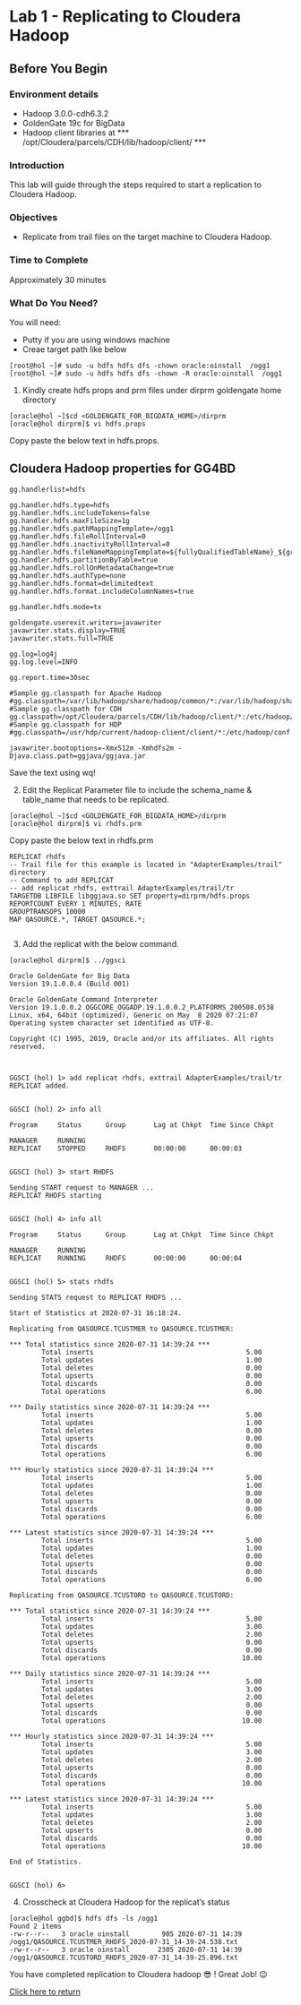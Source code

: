 # Lab 1 -  Replicating to Cloudera Hadoop

## Before You Begin
### Environment details 

- Hadoop 3.0.0-cdh6.3.2
- GoldenGate 19c for BigData
- Hadoop client libraries at *** /opt/Cloudera/parcels/CDH/lib/hadoop/client/ ***


### Introduction
 This lab will guide through the steps required to start a replication to Cloudera Hadoop.

### Objectives
- Replicate from trail files on the target machine to Cloudera Hadoop.

### Time to Complete
Approximately 30 minutes


### What Do You Need?
You will need:
- Putty if you are using windows machine
- Creae target path like below 
```
[root@hol ~]# sudo -u hdfs hdfs dfs -chown oracle:oinstall  /ogg1
[root@hol ~]# sudo -u hdfs hdfs dfs -chown -R oracle:oinstall  /ogg1
```


1. Kindly create hdfs props and prm files under dirprm goldengate home directory

```
[oracle@hol ~]$cd <GOLDENGATE_FOR_BIGDATA_HOME>/dirprm
[oracle@hol dirprm]$ vi hdfs.props

```
Copy paste the below text in hdfs.props.


## Cloudera Hadoop properties for GG4BD

```
gg.handlerlist=hdfs

gg.handler.hdfs.type=hdfs
gg.handler.hdfs.includeTokens=false
gg.handler.hdfs.maxFileSize=1g
gg.handler.hdfs.pathMappingTemplate=/ogg1
gg.handler.hdfs.fileRollInterval=0
gg.handler.hdfs.inactivityRollInterval=0
gg.handler.hdfs.fileNameMappingTemplate=${fullyQualifiedTableName}_${groupName}_${currentTimestamp}.txt
gg.handler.hdfs.partitionByTable=true
gg.handler.hdfs.rollOnMetadataChange=true
gg.handler.hdfs.authType=none
gg.handler.hdfs.format=delimitedtext
gg.handler.hdfs.format.includeColumnNames=true

gg.handler.hdfs.mode=tx

goldengate.userexit.writers=javawriter
javawriter.stats.display=TRUE
javawriter.stats.full=TRUE

gg.log=log4j
gg.log.level=INFO

gg.report.time=30sec

#Sample gg.classpath for Apache Hadoop
#gg.classpath=/var/lib/hadoop/share/hadoop/common/*:/var/lib/hadoop/share/hadoop/common/lib/*:/var/lib/hadoop/share/hadoop/hdfs/*:/var/lib/hadoop/share/hadoop/hdfs/lib/*:/var/lib/hadoop/etc/hadoop/:
#Sample gg.classpath for CDH
gg.classpath=/opt/Cloudera/parcels/CDH/lib/hadoop/client/*:/etc/hadoop/conf
#Sample gg.classpath for HDP
#gg.classpath=/usr/hdp/current/hadoop-client/client/*:/etc/hadoop/conf

javawriter.bootoptions=-Xmx512m -Xmhdfs2m -Djava.class.path=ggjava/ggjava.jar
```
Save the text using wq!

2. Edit the Replicat Parameter file to include the schema_name & table_name that needs to be replicated.
```
[oracle@hol ~]$cd <GOLDENGATE_FOR_BIGDATA_HOME>/dirprm
[oracle@hol dirprm]$ vi rhdfs.prm

```
Copy paste the below text in rhdfs.prm
```
REPLICAT rhdfs
-- Trail file for this example is located in "AdapterExamples/trail" directory
-- Command to add REPLICAT
-- add replicat rhdfs, exttrail AdapterExamples/trail/tr
TARGETDB LIBFILE libggjava.so SET property=dirprm/hdfs.props
REPORTCOUNT EVERY 1 MINUTES, RATE
GROUPTRANSOPS 10000
MAP QASOURCE.*, TARGET QASOURCE.*;


```
3. Add the replicat with the below command.

```
[oracle@hol dirprm]$ ../ggsci

Oracle GoldenGate for Big Data
Version 19.1.0.0.4 (Build 001)

Oracle GoldenGate Command Interpreter
Version 19.1.0.0.2 OGGCORE_OGGADP.19.1.0.0.2_PLATFORMS_200508.0538
Linux, x64, 64bit (optimized), Generic on May  8 2020 07:21:07
Operating system character set identified as UTF-8.

Copyright (C) 1995, 2019, Oracle and/or its affiliates. All rights reserved.



GGSCI (hol) 1> add replicat rhdfs, exttrail AdapterExamples/trail/tr
REPLICAT added.


GGSCI (hol) 2> info all

Program     Status      Group       Lag at Chkpt  Time Since Chkpt

MANAGER     RUNNING
REPLICAT    STOPPED     RHDFS       00:00:00      00:00:03


GGSCI (hol) 3> start RHDFS

Sending START request to MANAGER ...
REPLICAT RHDFS starting


GGSCI (hol) 4> info all

Program     Status      Group       Lag at Chkpt  Time Since Chkpt

MANAGER     RUNNING
REPLICAT    RUNNING     RHDFS       00:00:00      00:00:04


GGSCI (hol) 5> stats rhdfs

Sending STATS request to REPLICAT RHDFS ...

Start of Statistics at 2020-07-31 16:18:24.

Replicating from QASOURCE.TCUSTMER to QASOURCE.TCUSTMER:

*** Total statistics since 2020-07-31 14:39:24 ***
        Total inserts                                      5.00
        Total updates                                      1.00
        Total deletes                                      0.00
        Total upserts                                      0.00
        Total discards                                     0.00
        Total operations                                   6.00

*** Daily statistics since 2020-07-31 14:39:24 ***
        Total inserts                                      5.00
        Total updates                                      1.00
        Total deletes                                      0.00
        Total upserts                                      0.00
        Total discards                                     0.00
        Total operations                                   6.00

*** Hourly statistics since 2020-07-31 14:39:24 ***
        Total inserts                                      5.00
        Total updates                                      1.00
        Total deletes                                      0.00
        Total upserts                                      0.00
        Total discards                                     0.00
        Total operations                                   6.00

*** Latest statistics since 2020-07-31 14:39:24 ***
        Total inserts                                      5.00
        Total updates                                      1.00
        Total deletes                                      0.00
        Total upserts                                      0.00
        Total discards                                     0.00
        Total operations                                   6.00

Replicating from QASOURCE.TCUSTORD to QASOURCE.TCUSTORD:

*** Total statistics since 2020-07-31 14:39:24 ***
        Total inserts                                      5.00
        Total updates                                      3.00
        Total deletes                                      2.00
        Total upserts                                      0.00
        Total discards                                     0.00
        Total operations                                  10.00

*** Daily statistics since 2020-07-31 14:39:24 ***
        Total inserts                                      5.00
        Total updates                                      3.00
        Total deletes                                      2.00
        Total upserts                                      0.00
        Total discards                                     0.00
        Total operations                                  10.00

*** Hourly statistics since 2020-07-31 14:39:24 ***
        Total inserts                                      5.00
        Total updates                                      3.00
        Total deletes                                      2.00
        Total upserts                                      0.00
        Total discards                                     0.00
        Total operations                                  10.00

*** Latest statistics since 2020-07-31 14:39:24 ***
        Total inserts                                      5.00
        Total updates                                      3.00
        Total deletes                                      2.00
        Total upserts                                      0.00
        Total discards                                     0.00
        Total operations                                  10.00

End of Statistics.


GGSCI (hol) 6> 

```
4. Crosscheck at Cloudera Hadoop for the replicat’s status

```
[oracle@hol ggbd]$ hdfs dfs -ls /ogg1
Found 2 items
-rw-r--r--   3 oracle oinstall        905 2020-07-31 14:39 /ogg1/QASOURCE.TCUSTMER_RHDFS_2020-07-31_14-39-24.538.txt
-rw-r--r--   3 oracle oinstall       2305 2020-07-31 14:39 /ogg1/QASOURCE.TCUSTORD_RHDFS_2020-07-31_14-39-25.896.txt
``` 


You have completed replication to Cloudera hadoop :sunglasses: ! Great Job! 	:wink:

<a href="https://github.com/smadhukumar/Fiserv" target="_blank">Click here to return</a>
